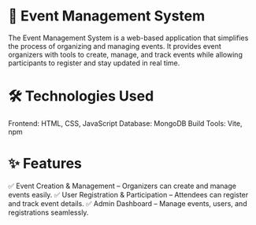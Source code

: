 # 📌 Event Management System

The Event Management System is a web-based application that simplifies the process of organizing and managing events. It provides event organizers with tools to create, manage, and track events while allowing participants to register and stay updated in real time.

# 🛠 Technologies Used

Frontend: HTML, CSS, JavaScript
Database: MongoDB
Build Tools: Vite, npm

# ✨ Features

✅ Event Creation & Management – Organizers can create and manage events easily.
✅ User Registration & Participation – Attendees can register and track event details.
✅ Admin Dashboard – Manage events, users, and registrations seamlessly.

